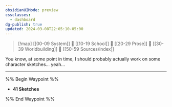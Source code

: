 ```yaml
---
obsidianUIMode: preview
cssclasses:
  - dashboard
dg-publish: true
updated: 2024-03-08T22:05:10-05:00
---
```


> [!map]
> [[00-09 System]] 💠 [[10-19 School]] 💠 [[20-29 Prose]] 💠 [[30-39 Worldbuilding]] 💠 [[50-59 Sources/index]]

You know, at some point in time, I should probably actually work on some character sketches… yeah…

---

%% Begin Waypoint %%
- **41 Sketches**

%% End Waypoint %%